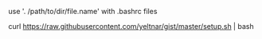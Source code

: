 use '. /path/to/dir/file.name' with .bashrc files

curl https://raw.githubusercontent.com/yeltnar/gist/master/setup.sh | bash
